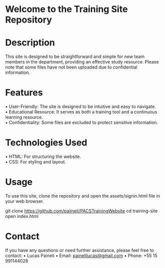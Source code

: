 # Welcome to the Training Site Repository

# Description
This site is designed to be straightforward and simple for new team members in the department, providing an effective study resource. Please note that some files have not been uploaded due to confidential information.

# Features
• User-Friendly: The site is designed to be intuitive and easy to navigate.<br>
• Educational Resource: It serves as both a training tool and a continuous learning resource.<br>
• Confidentiality: Some files are excluded to protect sensitive information.<br>

# Technologies Used
• HTML: For structuring the website.<br>
• CSS: For styling and layout.<br>

# Usage
To use this site, clone the repository and open the assets/signin.html file in your web browser.

git clone https://github.com/paiineli/PACSTrainingWebsite
cd training-site
open index.html

# Contact
If you have any questions or need further assistance, please feel free to contact:
• Lucas Paineli
• Email: painelilucas@gmail.com
• Phone: +55 15 991144028

